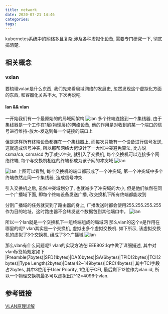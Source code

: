 ```yaml
---
title: network
date: 2020-07-21 14:46
categories: 
tags: 
---
```


kubernetes系统中的网络多且复杂,涉及各种虚拟化设备, 需要专门研究一下, 彻底搞清楚.

## 相关概念
### vxlan
要梳理vxlan是什么东西, 我们先来看局域网络的发展史, 忽然发现这个虚拟化方面的东西, 和容器化关系不大, 下次再说吧

#### lan && vlan
一开始我们有一个最原始的的局域网架构
![lan](/uploads/k8s/network/lan.png)
多个终端连接到一个集线器, 由于集线器是一个工作在1层(物理层)的网络设备, 他的作用是对收到的某一个端口的信号进行维持-放大-发送到每一个链接的端口上

但是这样所有终端设备都连在一个集线器上, 而每次只能有一个设备进行信号发送, 这就造成信号冲突, 所以那帮网络大佬设计了一大堆冲突避免算法, 比方说csma/ca, csma/cd
为了减少冲突, 就引入了交换机, 每个交换机可以连接多个网络终端, 每个与交换机相连的终端都成为该子网的冲突域
![lan](/uploads/k8s/network/switch.png)


![lan](/uploads/k8s/network/switch2.png)
上图可以看到, 每个交换机的端口都形成了一个冲突域, 第一个冲突域中多个终端依然走同一个集线器, 造成信号冲突. 

引入交换机之后, 虽然冲突域划分了, 也就减少了冲突域的大小, 但是他们依然在同一个广播域下面, 即每个终端设备发送广播, 改交换机下所有终端都能收到

分割广播域的任务就交到了路由器的身上, 广播发送时都会使用255.255.255.255作为目的地址，这时路由器不会转发这个数据包到其他端口中。
![lan](/uploads/k8s/network/router.png)

所以一个lan就是一个交换机下一组终端组成的局域网
那么vlan的这个v是作用在哪里的呢?
vlan其实是一个交换机, 虚拟出多个虚拟交换机. 如下所示, 该虚拟交换机的虚拟了3个交换机, 组成了3个广播域
![lan](/uploads/k8s/network/vlan.png)

那么vlan有什么问题呢?
vlan的实现方法在IEEE802.1q中做了详细描述, 其中对vlan标签帧规定如下
|Preamble(7bytes)|SFD(1bytes)|DA(6bytes)|SA(6bytes)|TPID(2bytes)|TCI(2bytes)|Type Length(2bytes)|Data(42~149bytes)|CRC(4bytes)|
其中TCI字段占2bytes, 其中3位用于User Priority, 1位用于CFI, 最后剩下12位作为vlan id, 所以一个物理交换机最多可以虚拟出2^12=4096个vlan.



## 参考链接
[VLAN原理详解](https://blog.csdn.net/phunxm/article/details/9498829)

